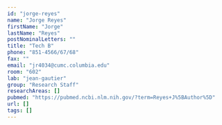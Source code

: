 ```yaml
---
id: "jorge-reyes"
name: "Jorge Reyes"
firstName: "Jorge"
lastName: "Reyes"
postNominalLetters: ""
title: "Tech B"
phone: "851-4566/67/68"
fax: ""
email: "jr4034@cumc.columbia.edu"
room: "602"
lab: "jean-gautier"
group: "Research Staff"
researchAreas: []
pubmed: "https://pubmed.ncbi.nlm.nih.gov/?term=Reyes+J%5BAuthor%5D"
url: []
tags: []
---
```

